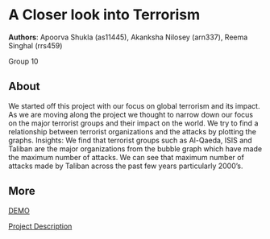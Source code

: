 # A Closer look into Terrorism


**Authors**: Apoorva Shukla (as11445), Akanksha Nilosey (arn337), Reema Singhal (rrs459)

Group 10  



## About
We started off this project with our focus on global terrorism and its impact. As we are moving along the project we thought to narrow down our focus on the major terrorist groups and their impact on the world. We try to find a relationship between terrorist organizations and the attacks by plotting the graphs.
Insights: We find that terrorist groups such as Al-Qaeda, ISIS and Taliban are the major organizations from the bubble graph which have made the maximum number of attacks. We can see that maximum number of attacks made by Taliban across the past few years particularly 2000’s.

## More
[DEMO](https://nyu-vis-fall2018.github.io/Terrorism/)

[Project Description](https://github.com/NYU-VIS-FALL2018/Terrorism/blob/master/A%20Closer%20look%20into%20Terrorism.pdf)
